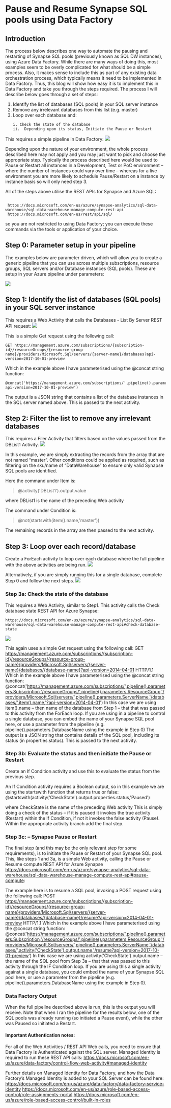 # Pause and Resume Synapse SQL pools using Data Factory

## Introduction

The process below describes one way to automate the pausing and restarting of Synapse SQL pools (previously known as SQL DW instances), using Azure Data Factory. While there are many ways of doing this, most examples seem to be overly complicated for what should be a simple process. Also, it makes sense to include this as part of any existing data orchestration process, which typically means it need to be implemented in Data Factory. Thus, this blog will show how easy it is to implement this in Data Factory and take you through the steps required.
The process I will describe below goes through a set of steps:
<ol start="1">
<li>Identify the list of databases (SQL pools) in your SQL server instance</li>
<li>Remove any irrelevant databases from this list (e.g. master)</li>
<li>Loop over each database and:
<pre><code>i. Check the state of the database
ii.  Depending upon its status, Initiate the Pause or Restart
</code></pre>
</li>
</ol>

This requires a simple pipeline in Data Factory:
![](images/simple-pipeline1.png)

Depending upon the nature of your environment, the whole process described here may not apply and you may just want to pick and choose the appropriate step. Typically the process described here would be used to Pause or Restart all instances in a Development, Test or PoC environment – where the number of instances could vary over time – whereas for a live environment you are more likely to schedule Pause/Restart on a instance by instance basis so will only need step 3.

All of the steps above utilise the REST APIs for Synapse and Azure SQL:
<pre><code>
 https://docs.microsoft.com/en-us/azure/synapse-analytics/sql-data-warehouse/sql-data-warehouse-manage-compute-rest-api
 https://docs.microsoft.com/en-us/rest/api/sql/
</code></pre>
so you are not restricted to using Data Factory; you can execute these commands via the tools or application of your choice.

## Step 0: Parameter setup in your pipeline
The examples below are parameter driven, which will allow you to create a generic pipeline that you can use across multiple subscriptions, resource groups, SQL servers and/or Database instances (SQL pools). These are setup in your Azure pipeline under parameters:

![](images/parameter-setup.png)



## Step 1: Identify the list of databases (SQL pools) in your SQL server instance
This requires a Web Activity that calls the Databases - List By Server REST API request:
![](images/list-of-databases.png)
 
This is a simple Get request using the following call:

<pre><code>GET https://management.azure.com/subscriptions/{subscription-id}/resourceGroups/{resource-group-name}/providers/Microsoft.Sql/servers/{server-name}/databases?api-version=2017-10-01-preview
</code></pre>

Which in the example above I have parameterised using the @concat string function:

<pre><code>@concat('https://management.azure.com/subscriptions/',pipeline().parameters.Subscription,'/resourceGroups/',pipeline().parameters.ResourceGroup,'/providers/Microsoft.Sql/servers/',pipeline().parameters.ServerName,'/databases?api-version=2017-10-01-preview')
</code></pre>

The output is a JSON string that contains a list of the database instances in the SQL server named above. This is passed to the next activity.

## Step 2: Filter the list to remove any irrelevant databases
This requires a Filer Activity that filters based on the values passed from the DBList1 Activity.
![](images/filter-activity.png)
 
In this example, we are simply extracting the records from the array that are not named “master”. Other conditions could be applied as required, such as filtering on the sku/name of “DataWarehouse” to ensure only valid Synapse SQL pools are identified.

Here the command under Item is: 
> @activity('DBList1').output.value

where DBList1 is the name of the preceding Web activity

The command under Condition is: 
> @not(startswith(item().name,'master'))

The remaining records in the array are then passed to the next activity.

## Step 3: Loop over each record/database
Create a ForEach activity to loop over each database where the full pipeline with the above activities are being run. 
![](images/loop-over1.png) 

Alternatively, if you are simply running this for a single database, complete Step 0 and follow the next steps.
![](images/loop-single.png) 

### Step 3a: Check the state of the database
This requires a Web Activity, similar to Step1. This activity calls the Check database state REST API for Azure Synapse:
<pre><code>https://docs.microsoft.com/en-us/azure/synapse-analytics/sql-data-warehouse/sql-data-warehouse-manage-compute-rest-api#check-database-state
</code></pre>
![](images/check-state.png) 

This again uses a simple Get request using the following call:
GET https://management.azure.com/subscriptions/{subscription-id}/resourceGroups/{resource-group-name}/providers/Microsoft.Sql/servers/{server-name}/databases/{database-name}?api-version=2014-04-01 HTTP/1.1
Which in the example above I have parameterised using the @concat string function:
@concat('https://management.azure.com/subscriptions/',pipeline().parameters.Subscription,'/resourceGroups/',pipeline().parameters.ResourceGroup,'/providers/Microsoft.Sql/servers/',pipeline().parameters.ServerName,'/databases/',item().name,'?api-version=2014-04-01')
In this case we are using item().name – then name of the database from Step 1 – that that was passed to this activity from the ForEach loop. If you are using in a pipeline to control a single database, you can embed the name of your Synapse SQL pool here, or use a parameter from the pipeline (e.g. pipeline().parameters.DatabaseName using the example in Step 0)
The output is a JSON string that contains details of the SQL pool, including its status (in properties.status). This is passed to the next activity.

### Step 3b: Evaluate the status and then initiate the Pause or Restart
Create an If Condition activity and use this to evaluate the status from the previous step.  
 
An If Condition activity requires a Boolean output, so in this example we are using the startswith function that returns true or false:
@startswith(activity('CheckState').output.properties.status,'Paused') 

where CheckState is the name of the preceding Web activity
This is simply doing a check of the status – if it is paused it invokes the true activity (Restart) within the If Condition, if not it invokes the false activity (Pause).
Within the appropriate activity branch add the final step.

### Step 3c: – Synapse Pause or Restart
The final step (and this may be the only relevant step for some requirements), is to initiate the Pause or Restart of your Synapse SQL pool. This, like steps 1 and 3a, is a simple Web activity, calling the Pause or Resume compute REST API for Azure Synapse https://docs.microsoft.com/en-us/azure/synapse-analytics/sql-data-warehouse/sql-data-warehouse-manage-compute-rest-api#pause-compute:
 
The example here is to resume a SQL pool, invoking a POST request using the following call:
POST https://management.azure.com/subscriptions/{subscription-id}/resourceGroups/{resource-group-name}/providers/Microsoft.Sql/servers/{server-name}/databases/{database-name}/resume?api-version=2014-04-01-preview HTTP/1.1
Which in the example above I have parameterised using the @concat string function:
@concat('https://management.azure.com/subscriptions/',pipeline().parameters.Subscription,'/resourceGroups/',pipeline().parameters.ResourceGroup,'/providers/Microsoft.Sql/servers/',pipeline().parameters.ServerName,'/databases/',activity('CheckState').output.name,'/resume?api-version=2017-10-01-preview')
In this case we are using activity('CheckState').output.name – the name of the SQL pool from Step 3a – that that was passed to this activity through the IF Condition loop. If you are using this a single activity against a single database, you could embed the name of your Synapse SQL pool here, or use a parameter from the pipeline (e.g. pipeline().parameters.DatabaseName using the example in Step 0).

### Data Factory Output
When the full pipeline described above is run, this is the output you will receive. Note that when I ran the pipeline for the results below, one of the SQL pools was already running (so initiated a Pause event), while the other was Paused so initiated a Restart.
 
#### Important Authentication notes:
For all of the Web Activities / REST API Web calls, you need to ensure that Data Factory is Authenticated against the SQL server. Managed Identity is required to run these REST API calls: https://docs.microsoft.com/en-us/azure/data-factory/control-flow-web-activity#managed-identity
 
Further details on Managed Identity for Data Factory, and how the Data Factory’s Managed Identity is added to your SQL Server can be found here:
https://docs.microsoft.com/en-us/azure/data-factory/data-factory-service-identity
https://docs.microsoft.com/en-us/azure/role-based-access-control/role-assignments-portal
https://docs.microsoft.com/en-us/azure/role-based-access-control/built-in-roles
